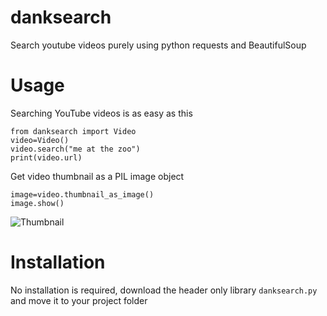 # danksearch
Search youtube videos purely using python requests and BeautifulSoup

# Usage
Searching YouTube videos is as easy as this

    from danksearch import Video
    video=Video()
    video.search("me at the zoo")
    print(video.url)
    
Get video thumbnail as a PIL image object
    
    image=video.thumbnail_as_image()
    image.show()

![Thumbnail](https://i.imgur.com/4UdYSuS.png)
# Installation
No installation is required, download the header only library `danksearch.py` and move it to your project folder
